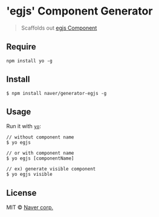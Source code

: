 # 'egjs' Component Generator

> Scaffolds out [egjs Component](https://github.com/naver?utf8=%E2%9C%93&q=eg)

## Require

```
npm install yo -g
```

## Install

```
$ npm install naver/generator-egjs -g
```


## Usage

Run it with [`yo`](https://github.com/yeoman/yo):

```
// without component name
$ yo egjs

// or with component name
$ yo egjs [componentName]

// ex) generate visible component
$ yo egjs visible
```


## License

MIT © [Naver corp.](http://navercorp.com)
